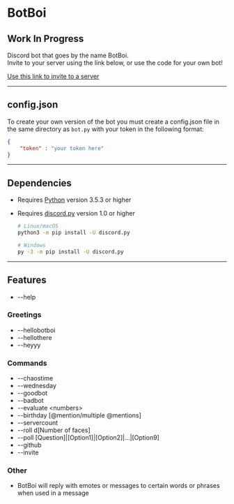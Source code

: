 # BotBoi

## Work In Progress

Discord bot that goes by the name BotBoi.  
Invite to your server using the link below, or use the code for your own bot!

[Use this link to invite to a server](https://discordapp.com/api/oauth2/authorize?client_id=416406487024402432&permissions=523328&redirect_uri=https%3A%2F%2Fdiscordapp.com%2Fapi%2Foauth2%2Fauthorize%3Fclient_id%3D416406487024402432%26permissions%3D518208%26redirect_uri%3Dhttps%253A%252F%252Fdiscordapp.com%252Fapi%252Foauth2%252Fauthorize%253Fclient_&scope=bot)

---

## config.json

To create your own version of the bot you must create a config.json file in the same directory as `bot.py` with your token in the following format:

```json
{
    "token" : "your token here"
}
```

---

## Dependencies

* Requires [Python](https://www.python.org/) version 3.5.3 or higher
* Requires [discord.py](https://github.com/Rapptz/discord.py/) version 1.0 or higher

    ```sh
    # Linux/macOS
    python3 -m pip install -U discord.py

    # Windows
    py -3 -m pip install -U discord.py
    ```

---

## Features

* --help

### Greetings

* --hellobotboi
* --hellothere
* --heyyy

### Commands

* --chaostime
* --wednesday
* --goodbot
* --badbot
* --evaluate \<numbers\>
* --birthday [@mention/multiple @mentions]
* --servercount
* --roll d[Number of faces]
* --poll [Question]|[Option1]|[Option2]|...|[Option9]
* --github
* --invite

### Other

* BotBoi will reply with emotes or messages to certain words or phrases when used in a message
